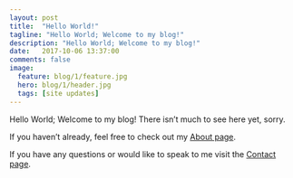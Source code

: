 ```yaml
---
layout: post
title:  "Hello World!"
tagline: "Hello World; Welcome to my blog!"
description: "Hello World; Welcome to my blog!"
date:   2017-10-06 13:37:00
comments: false
image:
  feature: blog/1/feature.jpg
  hero: blog/1/header.jpg
  tags: [site updates]
---
```


Hello World; Welcome to my blog! There isn’t much to see here yet, sorry.

If you haven’t already, feel free to check out my [About page][about].

If you have any questions or would like to speak to me visit the [Contact page][contact].

[about]:      /about
[contact]:   /contact
